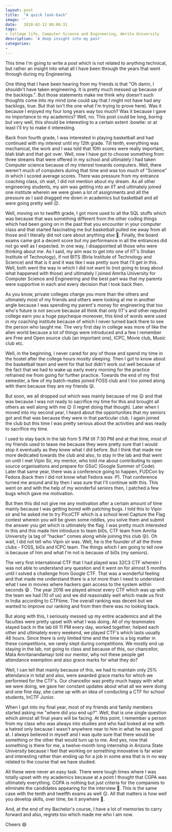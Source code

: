 ```yaml
---
layout: post
title:  "A quick look-back"
image: ''
date:   2018-02-12 00:06:31
tags:
- College life, Computer Science and Engineering, Amrita University
description: 'A deep insight into my past'
categories:
-
---
```


This time I'm going to write a post which is not related to anything technical, but rather an insight into what all I have been through the years that went through during my Engineering.

One thing that I have been hearing from my friends is that "Oh damn, I shouldn't have taken engineering. It is pretty much messed up because of the backlogs.". But those statements make me think why doesn't such thoughts come into my mind (one could say that I might not have had any backlogs, true. But that isn't the one what I'm trying to prove here). Was it because I enjoyed my four long years way too much? Was it because I gave no importance to my academics? Well, no. This post could be long, boring but very well, this should be interesting to a certain extent :bowtie: or at least I'll try to make it interesting.

Back from fourth grade, I was interested in playing basketball and had continued with my interest until my 12th grade. Till tenth, everything was mechanical, the work and I was told that 10th scores were really important, blah blah and that got over. Well, now I have got to choose something from three streams that were offered in my school and ultimately I had taken Computer science because of my interest towards computers. Well, there weren't much of computers during that time and was too much of "Science" in which I scored average scores. There was pressure from my entrance coaching class, oh wait, I did not mention about my dream. As all other engineering students, my aim was getting into an IIT and ultimately joined one institute wherein we were given a lot of assignments and all the pressure as I said dragged me down in academics but basketball and all were going pretty well :relieved:.

Well, moving on to twelfth grade, I got more used to all the SQL stuffs which was because that was something different from the other coding things which had been going on in the past  that you encounter in your computer class and that started fascinating me but basketball pulled me away from all those and I literally did not care about anything else :grimacing:. Finally, the board exams came got a decent score but my performance in all the entrances did not go well as I expected. In one way, I disappointed all those who were thinking about me. As I said, my aim was to get into one of IIT's (Indian Institute of Technology), if not BITS (Birla Institute of Technology and Science) and that is it and it was like I was pretty sure that I'll get in this. Well, both went the way in which I did not want to (not going to brag about what happened with those) and ultimately I joined Amrita University for Computer Science and Engineering and the best part was that my parents were supportive in each and every decision that I took back then.


As you know, private colleges charge you more than the others and ultimately most of my friends and others were looking at me in another angle because I was spending my parent's money for engineering that too who's future is not secure because all think that only IIT's and other reputed college earn you a huge paycheque moreover, this kind of words were used in my coaching institute because of which I never turned back there to see the person who taught me. The very first day in college was more of like the alien world because a lot of things were introduced and a few I remember are Free and Open source club (an important one), ICPC, Movie club, Music club etc.

Well, in the beginning, I never cared for any of those and spend my time in the hostel after the college hours mostly sleeping. Then I got to know about the basketball team and went for that but didn't work out well because of the fact that we had to wake up early every morning for the practice refrained me from going for further practice. Towards the end of my first semester, a few of my batch-mates joined FOSS club and I too joined along with them because they are my friends :stuck_out_tongue_winking_eye:.

But soon, we all dropped out which was mainly because of me :stuck_out_tongue: and that was because I was not ready to sacrifice my time for this and brought all others as well along with me :wink: (I regret doing that though). Later when I moved into my second year, I heard about the opportunities that my seniors got and that was because they were in that particular club. I again joined the club but this time I was pretty serious about the activities and was ready to sacrifice my time.

I used to stay back in the lab from 5 PM till 7:30 PM and at that time, most of my friends used to tease me because they were pretty sure that I would stop it eventually as they knew what I did before. But I think that made me more dedicated towards the club and also, to stay in the lab and that went on until I met Vipin Sir, my mentor, who told me about contributing to open source organisations and prepare for GSoC (Google Summer of Code). Later that same year, there was a conference going to happen, FUDCon by Fedora (back then I did not know what Fedora was :P). That conference turned me around and by then I was sure that I'll continue with this. This went on and with the help of my wonderful seniors then, I patched a few bugs which gave me motivation.

But then this did not give me any motivation after a certain amount of time mainly because I was getting bored with patching bugs. I told this to Vipin sir and he asked me to try PicoCTF which is a school level Capture the Flag contest wherein you will be given some riddles, you solve them and submit the answer you get which is ultimately the flag. I was pretty much interested in this and this made him introduce to team bi0s, CTF team from Amrita University (a tag of "hacker" comes along while joining this club :stuck_out_tongue_winking_eye:). Oh wait, I did not tell who Vipin sir was. Well, he is the founder of all the three clubs - FOSS, bi0s and ICPC team. The things which I am going to tell now is because of him and what I'm not is because of bi0s (my seniors).

The very first international CTF that I had played was 32C3 CTF wherein I was not able to understand any question and it went on for almost 5 months until I solved a challenge from Google CTF. That was a wonderful feeling and that made me understand there is a lot more than I need to understand what I see in movies where hackers gain access to the system within seconds :anguished: . The year 2016 we played almost every CTF which was up with the team we had (10 of us) and we did reasonably well which made us first in India according to CTFtime. The overall ranking was decent but we wanted to improve our ranking and from then there was no looking back.

But along with this, I seriously messed up my entire academics and all the faculties were pretty upset with what I was doing. All of my teammates stayed back in the lab till 11 PM every day, worked together, helped each other and ultimately every weekend, we played CTF's which lasts usually 48 hours. Since there is only limited time and the time is a big matter in these competitions, we rarely slept during competitions. We mostly end up staying in the lab, not going to class and because of this, our chancellor, Mata Amritanandamayi told our mentor, why not these people get attendance exemption and also grace marks for what they do?

Well, I can tell that mainly because of this, we had to maintain only 25% attendance in total and also, were awarded grace marks for which we performed for the CTF's. Our chancellor was pretty much happy with what we were doing, we gave her constant updates about what all we were doing and one fine day, she came up with an idea of conducting a CTF for school students, InCTF Junior.

When I got into my final year, most of my friends and family members started asking me "where did you end up?". Well, that is one single question which almost all final years will be facing. At this point, I remember a person from my class who was always into studies and who had looked at me with a hatred only because I wasn't anywhere near to him in what he was good at. I always believed in myself and I was quite sure that there would be something or the other that would turn up to me. And yes, now that something is there for me, a twelve-month long internship in Arizona State University because I feel that working on something innovative is far wiser and interesting rather than ending up for a job in some area that is in no way related to the course that we have studied.

All these were never an easy task. There were tough times where I was totally upset with my academics because at a point I thought that CGPA was ultimately everything. CGPA is nothing but just criteria for the companies to eliminate the candidates appearing for the interview :hear_no_evil:. This is the same case with the tenth and twelfth exams as well :wink:. All that matters is how well you develop skills, over time, be it anywhere :eyes:.

And, at the end of my Bachelor's course, I have a lot of memories to carry forward and also, regrets too which made me who I am now.

Cheers :smile:
